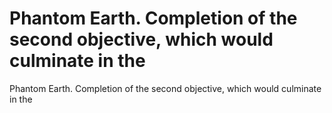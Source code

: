 # Phantom Earth. Completion of the second objective, which would culminate in the

Phantom Earth. Completion of the second objective, which would culminate in the